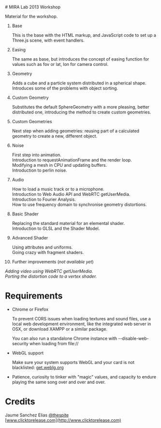 # MIRA Lab 2013 Workshop

Material for the workshop.

1. Base

   This is the base with the HTML markup, and JavaScript code to set up a Three.js scene, with event handlers.

2. Easing

   The same as base, but introduces the concept of easing function for values such as fov or lat, lon for camera control.

3. Geometry

   Adds a cube and a particle system distributed in a spherical shape.  
   Introduces some of the problems with object sorting.

4. Custom Geometry

   Substitutes the default SphereGeometry with a more pleasing, better distributed one, introducing the method to create custom geometries.

5. Custom Geometries

   Next step when adding geometries: reusing part of a calculated geometry to create a new, different object.

6. Noise

   First step into animation.  
   Introduction to requestAnimationFrame and the render loop.  
   Modifying a mesh in CPU and updating buffers.  
   Introduction to perlin noise.

7. Audio

   How to load a music track or to a microphone.  
   Introduction to Web Audio API and WebRTC getUserMedia.  
   Introduction to Fourier Analysis.  
   How to use frequency domain to synchronise geometry distortions.

8. Basic Shader

   Replacing the standard material for an elemental shader.  
   Introduction to GLSL and the Shader Model.  

9. Advanced Shader

   Using attributes and uniforms.  
   Going crazy with fragment shaders.

10. Further improvements (*not available yet*)

   *Adding video using WebRTC getUserMedia.*  
   *Porting the distortion code to a vertex shader.*

# Requirements

* Chrome or Firefox

   To prevent CORS issues when loading textures and sound files, use a local web development environment, like the integrated web server in OSX, or download XAMPP or a similar package.

   You can also run a standalone Chrome instance with --disable-web-security when loading from file://

* WebGL support

   Make sure your system supports WebGL and your card is not blacklisted: [get.weblg.org](http://get.webgl.org/)

* Patience, curiosity to tinker with "magic" values, and capacity to endure playing the same song over and over and over.

# Credits

Jaume Sanchez Elias [@thespite](http://www.twitter.com/thespite)  
[www.clicktorelease.com](http://www.clicktorelease.com)